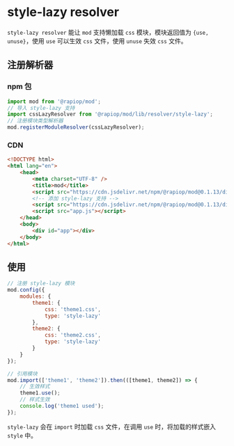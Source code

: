 # style-lazy resolver

`style-lazy resolver` 能让 `mod` 支持懒加载 `css` 模块，模块返回值为 `{use, unuse}`，使用 `use` 可以生效 `css` 文件，使用 `unuse` 失效 `css` 文件。

## 注册解析器

### npm 包

```js
import mod from '@rapiop/mod';
// 导入 style-lazy 支持
import cssLazyResolver from '@rapiop/mod/lib/resolver/style-lazy';
// 注册模块类型解析器
mod.registerModuleResolver(cssLazyResolver);
```

### CDN

```html
<!DOCTYPE html>
<html lang="en">
    <head>
        <meta charset="UTF-8" />
        <title>mod</title>
        <script src="https://cdn.jsdelivr.net/npm/@rapiop/mod@0.1.13/dist/mod.min.js"></script>
        <!-- 添加 style-lazy 支持 -->
        <script src="https://cdn.jsdelivr.net/npm/@rapiop/mod@0.1.13/dist/resolver-style-lazy.min.js"></script>
        <script src="app.js"></script>
    </head>
    <body>
        <div id="app"></div>
    </body>
</html>
```

## 使用

```js
// 注册 style-lazy 模块
mod.config({
    modules: {
        theme1: {
            css: 'theme1.css',
            type: 'style-lazy'
        },
        theme2: {
            css: 'theme2.css',
            type: 'style-lazy'
        }
    }
});

// 引用模块
mod.import(['theme1', 'theme2']).then(([theme1, theme2]) => {
    // 生效样式
    theme1.use();
    // 样式生效
    console.log('theme1 used');
});
```

`style-lazy` 会在 `import` 时加载 `css` 文件，在调用 `use` 时，将加载的样式嵌入 `style` 中。
